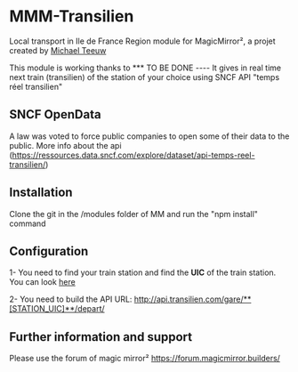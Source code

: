 # MMM-Transilien
Local transport in Ile de France Region module for MagicMirror², a projet created by [Michael Teeuw](https://github.com/MichMich/MagicMirror)

This module is working thanks to *** TO BE DONE ----
It gives in real time next train (transilien) of the station of your choice using SNCF API "temps réel transilien"


## SNCF OpenData

A law was voted to force public companies to open some of their data to the public.
More info about the api
(https://ressources.data.sncf.com/explore/dataset/api-temps-reel-transilien/)

## Installation

Clone the git in the /modules folder of MM and run the "npm install" command


## Configuration

1- You need to find your train station and find the **UIC** of the train station. You can look [here](https://ressources.data.sncf.com/explore/dataset/sncf-gares-et-arrets-transilien-ile-de-france/table/?sort=libelle)

2- You need to build the API URL: http://api.transilien.com/gare/**[STATION_UIC]**/depart/

## Further information and support

Please use the forum of magic mirror² https://forum.magicmirror.builders/